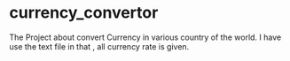 # currency_convertor
The Project about convert Currency in various country of the world. 
I have use the text file in that , all currency rate is given.
